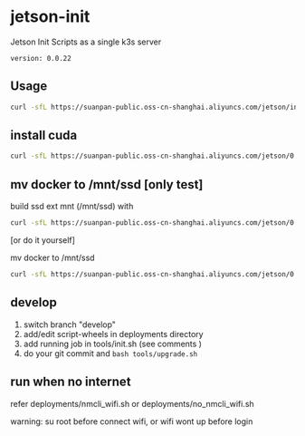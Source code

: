 # jetson-init
Jetson Init Scripts as a single k3s server

`version: 0.0.22`

## Usage

``` bash
curl -sfL https://suanpan-public.oss-cn-shanghai.aliyuncs.com/jetson/init.sh | sh -
```

## install cuda
``` bash
curl -sfL https://suanpan-public.oss-cn-shanghai.aliyuncs.com/jetson/0.0.22/deployments/install_cuda.sh | sh -
```

## mv docker to /mnt/ssd [only test]
build ssd ext mnt (/mnt/ssd) with 
``` bash
curl -sfL https://suanpan-public.oss-cn-shanghai.aliyuncs.com/jetson/0.0.22/deployments/build_mnt.sh | sh -
```
[or do it yourself]

mv docker to /mnt/ssd
``` bash
curl -sfL https://suanpan-public.oss-cn-shanghai.aliyuncs.com/jetson/0.0.22/deployments/mv_docker_mnt.sh | sh -
```

## develop
1. switch branch "develop"
2. add/edit script-wheels in deployments directory
3. add running job in tools/init.sh (see comments )
4. do your git commit and `bash tools/upgrade.sh`


## run when no internet
refer deployments/nmcli_wifi.sh or deployments/no_nmcli_wifi.sh

warning: su root before connect wifi, or wifi wont up before login
